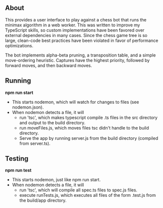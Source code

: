 ## About
This provides a user interface to play against a chess bot that runs the minimax algorithm in a web worker.  This was written to improve my TypeScript skills, so custom implementations have been favored over external dependencies in many cases.  Since the chess game tree is so large, clean-code best practices have been violated in favor of performance optimizations.

The bot implements alpha-beta pruning, a transposition table, and a simple move-ordering heuristic. Captures have the highest priority, followed by forward moves, and then backward moves.
## Running
**npm run start**
- This starts nodemon, which will watch for changes to files (see nodemon.json).
- When nodemon detects a file, it will 
    - run 'tsc', which makes typescript compile .ts files in the src directory and output to the build directory.
    - run moveFiles.js, which moves files tsc didn't handle to the build directory.
    - Serve the app by running server.js from the build directory (compiled from server.ts).
## Testing
**npm run test**
- This starts nodemon, just like npm run start.
- When nodemon detects a file, it will 
    - run 'tsc', which will compile all spec.ts files to spec.js files.
    - execute runTests.js, which executes all files of the form .test.js from the build/app directory.
